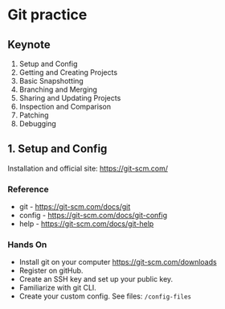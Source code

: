 # Git practice

## Keynote

1. Setup and Config
2. Getting and Creating Projects
3. Basic Snapshotting
4. Branching and Merging
5. Sharing and Updating Projects
6. Inspection and Comparison
7. Patching
8. Debugging

## 1. Setup and Config

Installation and official site: https://git-scm.com/

### Reference

- git - https://git-scm.com/docs/git
- config - https://git-scm.com/docs/git-config
- help - https://git-scm.com/docs/git-help

### Hands On

- Install git on your computer https://git-scm.com/downloads
- Register on gitHub.
- Create an SSH key and set up your public key.
- Familiarize with git CLI.
- Create your custom config. See files: `/config-files`
